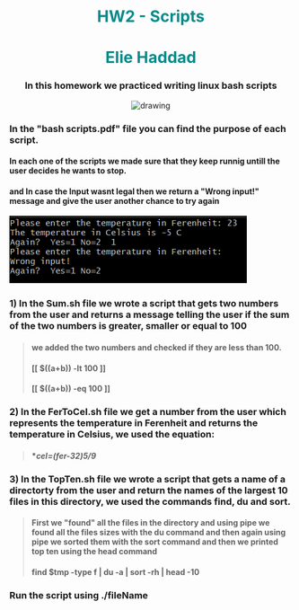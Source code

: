 <h1 align="center" style="color:DarkCyan;" >HW2 - Scripts</h1>
<h1 align="center" style="color:DarkCyan;">Elie Haddad</h1>

 ### <center>In this homework we practiced writing linux bash scripts <center>
<p align="center" >
  <img src="https://miro.medium.com/max/681/1*3VtnO2AjPYLEackpU79wmw.jpeg" alt="drawing" style="width:200px;"/>
</p>

###  In the "bash scripts.pdf" file you can find the purpose of each script.
#### In each one of the scripts we made sure that they keep runnig untill the user decides he wants to stop.

#### and In case the Input wasnt legal then we return a "Wrong input!" message and give the user another chance to try again

![example](/Images/hw2example.png?raw=true "example")

### 1) In the Sum.sh file we wrote a script that gets two numbers from the user and returns a message telling the user if the sum of the two numbers is greater, smaller or equal to 100

>#### **we added the two numbers and checked if they are less than 100.**
> #### **[[ $((a+b)) -lt 100 ]]**
> #### **[[ $((a+b)) -eq 100 ]]**


### 2) In the FerToCel.sh file we get a number from the user which represents the temperature in Ferenheit and returns the temperature in Celsius, we used the equation:
> #### **cel=(fer-32)*5/9**
### 3) In the TopTen.sh file we wrote a script that gets a name of a directorty from the user and return the names of the largest 10 files in this directory, we used the commands find, du and sort.
> #### **First we "found" all the files in the directory and using pipe we found all the files sizes with the du command and then again using pipe we sorted them with the sort command and then we printed top ten using the head command**
> #### **find $tmp -type f | du -a | sort -rh | head -10**

### Run the script using ./fileName
